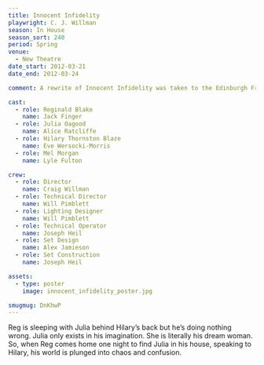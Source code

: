 ```yaml
---
title: Innocent Infidelity
playwright: C. J. Willman
season: In House
season_sort: 240
period: Spring
venue:
  - New Theatre
date_start: 2012-03-21
date_end: 2012-03-24

comment: A rewrite of Innocent Infidelity was taken to the Edinburgh Fringe Festival under the title of Porphyria

cast:
  - role: Reginald Blake
    name: Jack Finger
  - role: Julia Oagood
    name: Alice Ratcliffe
  - role: Hilary Thornston Blaze
    name: Eve Wersocki-Morris
  - role: Mel Morgan
    name: Lyle Fulton

crew:
  - role: Director
    name: Craig Willman
  - role: Technical Director
    name: Will Pimblett
  - role: Lighting Designer
    name: Will Pimblett
  - role: Technical Operator
    name: Joseph Heil
  - role: Set Design
    name: Alex Jamieson
  - role: Set Construction
    name: Joseph Heil

assets:
  - type: poster
    image: innocent_infidelity_poster.jpg

smugmug: DnKhwP
---
```


Reg is sleeping with Julia behind Hilary’s back but he’s doing nothing wrong. Julia only exists in his imagination. She is literally his dream woman. So, when Reg comes home one night to find Julia in his house, speaking to Hilary, his world is plunged into chaos and confusion.
